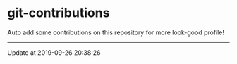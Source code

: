 # git-contributions

Auto add some contributions on this repository for more look-good profile!

---

Update at 2019-09-26 20:38:26
